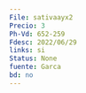```yaml
---
File: sativaayx2
Precio: 3
Ph-Vd: 652-259
Fdesc: 2022/06/29
links: si
Status: None
fuente: Garca
bd: no
---
```

